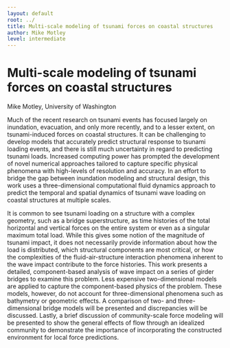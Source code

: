 ```yaml
---
layout: default
root: ../
title: Multi-scale modeling of tsunami forces on coastal structures
author: Mike Motley
level: intermediate
---
```


# Multi-scale modeling of tsunami forces on coastal structures

Mike Motley, University of Washington

Much of the recent research on tsunami events has focused largely on
inundation, evacuation, and only more recently, and to a lesser extent, on
tsunami-induced forces on coastal structures.  It can be challenging to develop
models that accurately predict structural response to tsunami loading events,
and there is still much uncertainty in regard to predicting tsunami loads.
Increased computing power has prompted the development of novel numerical
approaches tailored to capture specific physical phenomena with high-levels of
resolution and accuracy.  In an effort to bridge the gap between inundation
modeling and structural design, this work uses a three-dimensional
computational fluid dynamics approach to predict the temporal and spatial
dynamics of tsunami wave loading on coastal structures at multiple scales.
 
It is common to see tsunami loading on a structure with a complex geometry,
such as a bridge superstructure, as time histories of the total horizontal and
vertical forces on the entire system or even as a singular maximum total load.
While this gives some notion of the magnitude of tsunami impact, it does not
necessarily provide information about how the load is distributed, which
structural components are most critical, or how the complexities of the
fluid-air-structure interaction phenomena inherent to the wave impact
contribute to the force histories.  This work presents a detailed,
component-based analysis of wave impact on a series of girder bridges to
examine this problem.  Less expensive two-dimensional models are applied to
capture the component-based physics of the problem.  These models, however, do
not account for three-dimensional phenomena such as bathymetry or geometric
effects.  A comparison of two- and three-dimensional bridge models will be
presented and discrepancies will be discussed.  Lastly, a brief discussion of
community-scale force modeling will be presented to show the general effects of
flow through an idealized community to demonstrate the importance of
incorporating the constructed environment for local force predictions.